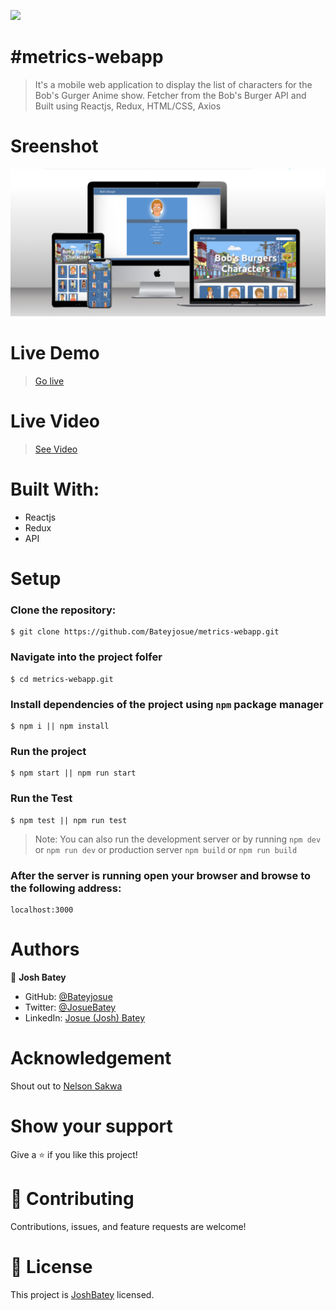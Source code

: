 
![](https://img.shields.io/badge/Microverse-blueviolet)

# #metrics-webapp

> It's a mobile web application to display the list of characters for the Bob's Gurger Anime show. Fetcher from the Bob's Burger API and Built using Reactjs, Redux, HTML/CSS, Axios


# Sreenshot
![](https://github.com/Bateyjosue/metrics-webapp/blob/dev/mockup.png)

# Live Demo

> [Go live](https://bob-burger-jb.netlify.app/)

# Live Video

> [See Video](https://www.loom.com/share/706eba1fd58543f5ab30f84e8524f5b0)

# Built With:

- Reactjs
- Redux
- API

# Setup

### Clone the repository:

    $ git clone https://github.com/Bateyjosue/metrics-webapp.git

### Navigate into the project folfer

    $ cd metrics-webapp.git

### Install dependencies of the project using `npm` package manager

    $ npm i || npm install

### Run the project

    $ npm start || npm run start

### Run the Test

    $ npm test || npm run test

> Note: You can also run the development server or by running `npm dev` or `npm run dev` or production server `npm build` or `npm run build`

### After the server is running open your browser and browse to the following address:

    localhost:3000

# Authors

👤 **Josh Batey**

- GitHub: [@Bateyjosue](https://github.com/Bateyjosue)
- Twitter: [@JosueBatey](https://twitter.com/josuebatey)
- LinkedIn: [Josue (Josh) Batey](https://www.linkedin.com/in/josue-ishara/)


# Acknowledgement

Shout out to [Nelson Sakwa](https://www.behance.net/sakwadesignstudio)

# Show your support

Give a ⭐️ if you like this project!
# 🤝 Contributing

Contributions, issues, and feature requests are welcome!

# 📝 License

This project is [JoshBatey](./LICENSE) licensed.
